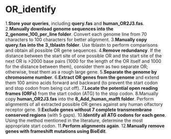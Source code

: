 # OR_identify
1.**Store your queries**, including **query.fas** and **human_OR2J3.fas**.
2.**Manually download genome sequences into the** **2_genome_100_per_line folder**. Convert each genome line from 70 characters to 100 characters for better alignment.
3.**Manually copy query.fas into the** **3_tblastn folder**. Use tblastn to perform comparisons and obtain all possible OR gene sequences.
4.**Remove redundancy**. If the distance between the start site of one possible OR and the start site of the next OR is >2000 base pairs (1000 for the length of the OR itself and 1000 for the distance between them), consider them as two separate OR; otherwise, treat them as a rough large gene.
5.**Separate the genome by chromosome number**.
6.**Extract OR genes from the genome** and extend them 100 amino acids forward and backward (to prevent the start codon and stop codon from being cut off).
7.**Locate the potential open reading frames (ORFs)** from the start codon (ATG) to the stop codon.
8.Manually copy **human_OR2J3.fas** into the **8_Add_human_mafft folder**. Perform alignments of all extracted possible OR genes against any human olfactory receptor gene.
9.**Exclude genes without 7 complete transmembrane conserved regions** (with 5 gaps).
10.**Identify all ATG codons for each gene**. Using the method mentioned in the literature, determine the most appropriate start codon.
11.**Perform alignments again**.
12.**Manually remove genes with frameshift mutations using BioEdit**.
